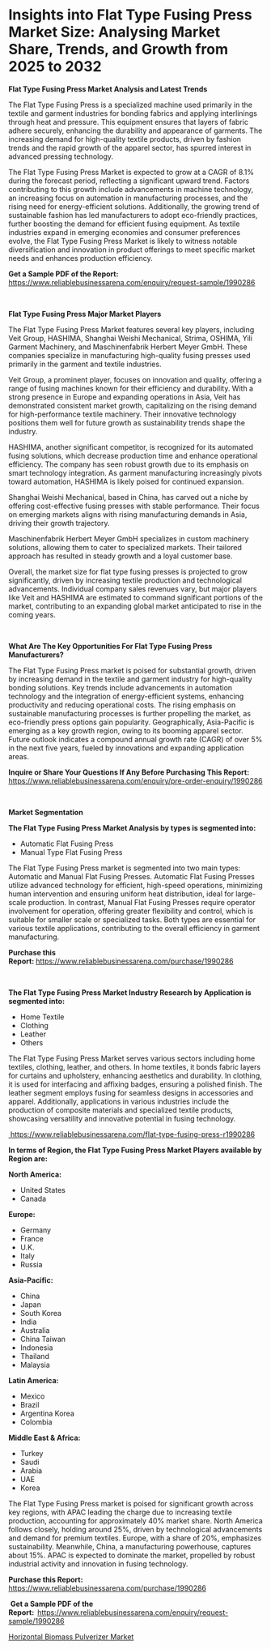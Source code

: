 <p><h1>Insights into Flat Type Fusing Press Market Size: Analysing Market Share, Trends, and Growth from 2025 to 2032</h1></p><p><strong>Flat Type Fusing Press Market Analysis and Latest Trends</strong></p>
<p><p>The Flat Type Fusing Press is a specialized machine used primarily in the textile and garment industries for bonding fabrics and applying interlinings through heat and pressure. This equipment ensures that layers of fabric adhere securely, enhancing the durability and appearance of garments. The increasing demand for high-quality textile products, driven by fashion trends and the rapid growth of the apparel sector, has spurred interest in advanced pressing technology.</p><p>The Flat Type Fusing Press Market is expected to grow at a CAGR of 8.1% during the forecast period, reflecting a significant upward trend. Factors contributing to this growth include advancements in machine technology, an increasing focus on automation in manufacturing processes, and the rising need for energy-efficient solutions. Additionally, the growing trend of sustainable fashion has led manufacturers to adopt eco-friendly practices, further boosting the demand for efficient fusing equipment. As textile industries expand in emerging economies and consumer preferences evolve, the Flat Type Fusing Press Market is likely to witness notable diversification and innovation in product offerings to meet specific market needs and enhances production efficiency.</p></p>
<p><strong>Get a Sample PDF of the Report:&nbsp;</strong> <a href="https://www.reliablebusinessarena.com/enquiry/request-sample/1990286?utm_campaign=2176&utm_medium=2&utm_source=Github&utm_content=ia&utm_term=02032025&utm_id=flat-type-fusing-press">https://www.reliablebusinessarena.com/enquiry/request-sample/1990286</a></p>
<p>&nbsp;</p>
<p><strong>Flat Type Fusing Press Major Market Players</strong></p>
<p><p>The Flat Type Fusing Press Market features several key players, including Veit Group, HASHIMA, Shanghai Weishi Mechanical, Strima, OSHIMA, Yili Garment Machinery, and Maschinenfabrik Herbert Meyer GmbH. These companies specialize in manufacturing high-quality fusing presses used primarily in the garment and textile industries.</p><p>Veit Group, a prominent player, focuses on innovation and quality, offering a range of fusing machines known for their efficiency and durability. With a strong presence in Europe and expanding operations in Asia, Veit has demonstrated consistent market growth, capitalizing on the rising demand for high-performance textile machinery. Their innovative technology positions them well for future growth as sustainability trends shape the industry.</p><p>HASHIMA, another significant competitor, is recognized for its automated fusing solutions, which decrease production time and enhance operational efficiency. The company has seen robust growth due to its emphasis on smart technology integration. As garment manufacturing increasingly pivots toward automation, HASHIMA is likely poised for continued expansion.</p><p>Shanghai Weishi Mechanical, based in China, has carved out a niche by offering cost-effective fusing presses with stable performance. Their focus on emerging markets aligns with rising manufacturing demands in Asia, driving their growth trajectory.</p><p>Maschinenfabrik Herbert Meyer GmbH specializes in custom machinery solutions, allowing them to cater to specialized markets. Their tailored approach has resulted in steady growth and a loyal customer base.</p><p>Overall, the market size for flat type fusing presses is projected to grow significantly, driven by increasing textile production and technological advancements. Individual company sales revenues vary, but major players like Veit and HASHIMA are estimated to command significant portions of the market, contributing to an expanding global market anticipated to rise in the coming years.</p></p>
<p>&nbsp;</p>
<p><strong>What Are The Key Opportunities For Flat Type Fusing Press Manufacturers?</strong></p>
<p><p>The Flat Type Fusing Press market is poised for substantial growth, driven by increasing demand in the textile and garment industry for high-quality bonding solutions. Key trends include advancements in automation technology and the integration of energy-efficient systems, enhancing productivity and reducing operational costs. The rising emphasis on sustainable manufacturing processes is further propelling the market, as eco-friendly press options gain popularity. Geographically, Asia-Pacific is emerging as a key growth region, owing to its booming apparel sector. Future outlook indicates a compound annual growth rate (CAGR) of over 5% in the next five years, fueled by innovations and expanding application areas.</p></p>
<p><strong>Inquire or Share Your Questions If Any Before Purchasing This Report:</strong> <a href="https://www.reliablebusinessarena.com/enquiry/pre-order-enquiry/1990286?utm_campaign=2176&utm_medium=2&utm_source=Github&utm_content=ia&utm_term=02032025&utm_id=flat-type-fusing-press">https://www.reliablebusinessarena.com/enquiry/pre-order-enquiry/1990286</a></p>
<p>&nbsp;</p>
<p><strong>Market Segmentation</strong></p>
<p><strong>The Flat Type Fusing Press Market Analysis by types is segmented into:</strong></p>
<p><ul><li>Automatic Flat Fusing Press</li><li>Manual Type Flat Fusing Press</li></ul></p>
<p><p>The Flat Type Fusing Press market is segmented into two main types: Automatic and Manual Flat Fusing Presses. Automatic Flat Fusing Presses utilize advanced technology for efficient, high-speed operations, minimizing human intervention and ensuring uniform heat distribution, ideal for large-scale production. In contrast, Manual Flat Fusing Presses require operator involvement for operation, offering greater flexibility and control, which is suitable for smaller scale or specialized tasks. Both types are essential for various textile applications, contributing to the overall efficiency in garment manufacturing.</p></p>
<p><strong>Purchase this Report:&nbsp;</strong><a href="https://www.reliablebusinessarena.com/purchase/1990286?utm_campaign=2176&utm_medium=2&utm_source=Github&utm_content=ia&utm_term=02032025&utm_id=flat-type-fusing-press">https://www.reliablebusinessarena.com/purchase/1990286</a></p>
<p>&nbsp;</p>
<p><strong>The Flat Type Fusing Press Market Industry Research by Application is segmented into:</strong></p>
<p><ul><li>Home Textile</li><li>Clothing</li><li>Leather</li><li>Others</li></ul></p>
<p><p>The Flat Type Fusing Press Market serves various sectors including home textiles, clothing, leather, and others. In home textiles, it bonds fabric layers for curtains and upholstery, enhancing aesthetics and durability. In clothing, it is used for interfacing and affixing badges, ensuring a polished finish. The leather segment employs fusing for seamless designs in accessories and apparel. Additionally, applications in various industries include the production of composite materials and specialized textile products, showcasing versatility and innovative potential in fusing technology.</p></p>
<p><a href="https://www.reliablebusinessarena.com/flat-type-fusing-press-r1990286?utm_campaign=2176&utm_medium=2&utm_source=Github&utm_content=ia&utm_term=02032025&utm_id=flat-type-fusing-press">&nbsp;https://www.reliablebusinessarena.com/flat-type-fusing-press-r1990286</a></p>
<p><strong>In terms of Region, the Flat Type Fusing Press Market Players available by Region are:</strong></p>
<p>
    <p> <strong> North America: </strong>
        <ul>
            <li>United States</li>
            <li>Canada</li>
        </ul>
        </p> 
    <p> <strong> Europe: </strong>
        <ul>
            <li>Germany</li>
            <li>France</li>
            <li>U.K.</li>
            <li>Italy</li>
            <li>Russia</li>
        </ul>
        </p> 
    <p> <strong> Asia-Pacific: </strong>
        <ul>
            <li>China</li>
            <li>Japan</li>
            <li>South Korea</li>
            <li>India</li>
            <li>Australia</li>
            <li>China Taiwan</li>
            <li>Indonesia</li>
            <li>Thailand</li>
            <li>Malaysia</li>
        </ul>
        </p> 
    <p> <strong> Latin America: </strong>
        <ul>
            <li>Mexico</li>
            <li>Brazil</li>
            <li>Argentina Korea</li>
            <li>Colombia</li>
        </ul>
        </p> 
    <p> <strong> Middle East & Africa: </strong>
        <ul>
            <li>Turkey</li>
            <li>Saudi</li>
            <li>Arabia</li>
            <li>UAE</li>
            <li>Korea</li>
        </ul>
    </p>
    </p>
<p><p>The Flat Type Fusing Press market is poised for significant growth across key regions, with APAC leading the charge due to increasing textile production, accounting for approximately 40% market share. North America follows closely, holding around 25%, driven by technological advancements and demand for premium textiles. Europe, with a share of 20%, emphasizes sustainability. Meanwhile, China, a manufacturing powerhouse, captures about 15%. APAC is expected to dominate the market, propelled by robust industrial activity and innovation in fusing technology.</p></p>
<p><strong>Purchase this Report: </strong><a href="https://www.reliablebusinessarena.com/purchase/1990286?utm_campaign=2176&utm_medium=2&utm_source=Github&utm_content=ia&utm_term=02032025&utm_id=flat-type-fusing-press">https://www.reliablebusinessarena.com/purchase/1990286</a></p>
<p>&nbsp;<strong>Get a Sample PDF of the Report:&nbsp;&nbsp;</strong><a href="https://www.reliablebusinessarena.com/enquiry/request-sample/1990286?utm_campaign=2176&utm_medium=2&utm_source=Github&utm_content=ia&utm_term=02032025&utm_id=flat-type-fusing-press">https://www.reliablebusinessarena.com/enquiry/request-sample/1990286</a></p>
<p><strong></strong></p>
<p><p><a href="https://github.com/elizabethdagraca/Market-Research-Report-List-5/blob/main/horizontal-biomass-pulverizer-market.md?utm_campaign=2176&utm_medium=2&utm_source=Github&utm_content=ia&utm_term=02032025&utm_id=flat-type-fusing-press">Horizontal Biomass Pulverizer Market</a></p></p>